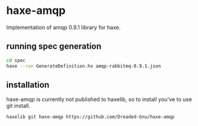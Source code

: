# haxe-amqp

Implementation of amqp 0.9.1 library for haxe.

## running spec generation

```bash
cd spec
haxe --run GenerateDefinition.hx amqp-rabbitmq-0.9.1.json
```

## installation

haxe-amqp is currently not published to haxelib, so to install you've to use git install.

```bash
haxelib git haxe-amqp https://github.com/Dreaded-Gnu/haxe-amqp
```
